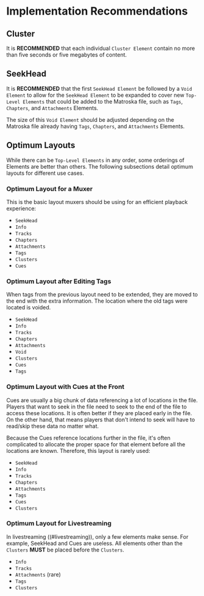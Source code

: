 # Implementation Recommendations

## Cluster

It is **RECOMMENDED** that each individual `Cluster Element` contain no more than
five seconds or five megabytes of content.

## SeekHead

It is **RECOMMENDED** that the first `SeekHead Element` be followed by a `Void Element` to
allow for the `SeekHead Element` to be expanded to cover new `Top-Level Elements`
that could be added to the Matroska file, such as `Tags`, `Chapters`, and `Attachments` Elements.

The size of this `Void Element` should be adjusted depending on the Matroska file already having
`Tags`, `Chapters`, and `Attachments` Elements.

## Optimum Layouts

While there can be `Top-Level Elements` in any order, some orderings of Elements are better than others.
The following subsections detail optimum layouts for different use cases.

### Optimum Layout for a Muxer

This is the basic layout muxers should be using for an efficient playback experience:

* `SeekHead`
* `Info`
* `Tracks`
* `Chapters`
* `Attachments`
* `Tags`
* `Clusters`
* `Cues`

### Optimum Layout after Editing Tags

When tags from the previous layout need to be extended, they are moved to the end with the extra information.
The location where the old tags were located is voided.

* `SeekHead`
* `Info`
* `Tracks`
* `Chapters`
* `Attachments`
* `Void`
* `Clusters`
* `Cues`
* `Tags`

### Optimum Layout with Cues at the Front

Cues are usually a big chunk of data referencing a lot of locations in the file.
Players that want to seek in the file need to seek to the end of the file
to access these locations. It is often better if they are placed early in the file.
On the other hand, that means players that don't intend to seek will have to read/skip
these data no matter what.

Because the Cues reference locations further in the file, it's often complicated to
allocate the proper space for that element before all the locations are known.
Therefore, this layout is rarely used:

* `SeekHead`
* `Info`
* `Tracks`
* `Chapters`
* `Attachments`
* `Tags`
* `Cues`
* `Clusters`

### Optimum Layout for Livestreaming

In livestreaming ((#livestreaming)), only a few elements make sense. For example, SeekHead and Cues are useless.
All elements other than the `Clusters` **MUST** be placed before the `Clusters`.

* `Info`
* `Tracks`
* `Attachments` (rare)
* `Tags`
* `Clusters`


